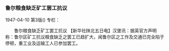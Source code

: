 ### 鲁尔粮食缺乏矿工罢工抗议

1947-04-10
第3版()
专栏：

　　鲁尔粮食缺乏矿工罢工抗议
    【新华社陕北五日电】汉堡讯：据英官方声明称：鲁尔区矿工抗议粮食缺乏之罢工已趋扩大，闻鲁尔区之工作及交通已完全陷于停顿，重工业及运输工人已参加罢工。
